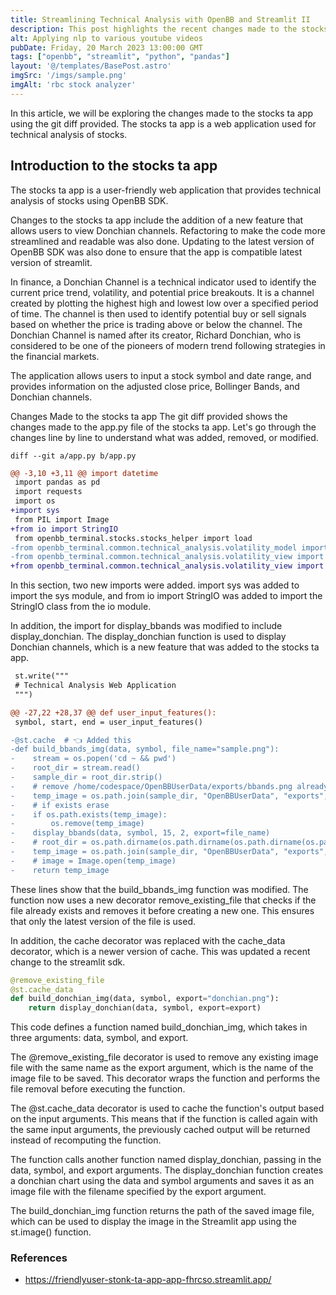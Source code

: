 ```yaml
---
title: Streamlining Technical Analysis with OpenBB and Streamlit II
description: This post highlights the recent changes made to the stocks ta app, which provides users with an easy-to-use interface for conducting technical analysis on financial data. The article explains how the addition of the Donchian channel indicator and the cache_data decorator, along with other updates, have improved the app's functionality and user experience. Readers will learn how these changes enable users to quickly generate and view technical analysis graphs and export them for further analysis.
alt: Applying nlp to various youtube videos
pubDate: Friday, 20 March 2023 13:00:00 GMT
tags: ["openbb", "streamlit", "python", "pandas"]
layout: '@/templates/BasePost.astro'
imgSrc: '/imgs/sample.png'
imgAlt: 'rbc stock analyzer'
---
```


In this article, we will be exploring the changes made to the stocks ta app using the git diff provided. The stocks ta app is a web application used for technical analysis of stocks.

## Introduction to the stocks ta app
The stocks ta app is a user-friendly web application that provides technical analysis of stocks using OpenBB SDK. 

Changes to the stocks ta app include the addition of a new feature that allows users to view Donchian channels. Refactoring to make the code more streamlined and readable was also done. Updating to the latest version of OpenBB SDK was also done to ensure that the app is compatible latest version of streamlit.

In finance, a Donchian Channel is a technical indicator used to identify the current price trend, volatility, and potential price breakouts. It is a channel created by plotting the highest high and lowest low over a specified period of time. The channel is then used to identify potential buy or sell signals based on whether the price is trading above or below the channel. The Donchian Channel is named after its creator, Richard Donchian, who is considered to be one of the pioneers of modern trend following strategies in the financial markets.


The application allows users to input a stock symbol and date range, and provides information on the adjusted close price, Bollinger Bands, and Donchian channels.

Changes Made to the stocks ta app
The git diff provided shows the changes made to the app.py file of the stocks ta app. Let's go through the changes line by line to understand what was added, removed, or modified.
```
diff --git a/app.py b/app.py
```

```diff
@@ -3,10 +3,11 @@ import datetime
 import pandas as pd
 import requests
 import os
+import sys
 from PIL import Image
+from io import StringIO
 from openbb_terminal.stocks.stocks_helper import load
-from openbb_terminal.common.technical_analysis.volatility_model import bbands
-from openbb_terminal.common.technical_analysis.volatility_view import display_bbands
+from openbb_terminal.common.technical_analysis.volatility_view import display_bbands, display_donchian
```

In this section, two new imports were added. import sys was added to import the sys module, and from io import StringIO was added to import the StringIO class from the io module.

In addition, the import for display_bbands was modified to include display_donchian. The display_donchian function is used to display Donchian channels, which is a new feature that was added to the stocks ta app.

```diff
 st.write("""
 # Technical Analysis Web Application
 """)

@@ -27,22 +28,37 @@ def user_input_features():
 symbol, start, end = user_input_features()
```

```diff
-@st.cache  # 👈 Added this
-def build_bbands_img(data, symbol, file_name="sample.png"):
-    stream = os.popen('cd ~ && pwd')
-    root_dir = stream.read()
-    sample_dir = root_dir.strip()
-    # remove /home/codespace/OpenBBUserData/exports/bbands.png already
-    temp_image = os.path.join(sample_dir, "OpenBBUserData", "exports", file_name)
-    # if exists erase
-    if os.path.exists(temp_image):
-        os.remove(temp_image)
-    display_bbands(data, symbol, 15, 2, export=file_name)
-    # root_dir = os.path.dirname(os.path.dirname(os.path.dirname(os.path.abspath(__file__))))
-    temp_image = os.path.join(sample_dir, "OpenBBUserData", "exports", file_name)
-    # image = Image.open(temp_image)
-    return temp_image
```

These lines show that the build_bbands_img function was modified. The function now uses a new decorator remove_existing_file that checks if the file already exists and removes it before creating a new one. This ensures that only the latest version of the file is used.

In addition, the cache decorator was replaced with the cache_data decorator, which is a newer version of cache. This was updated a recent change to the streamlit sdk.

```python
@remove_existing_file
@st.cache_data
def build_donchian_img(data, symbol, export="donchian.png"):
    return display_donchian(data, symbol, export=export)

```

This code defines a function named build_donchian_img, which takes in three arguments: data, symbol, and export.

The @remove_existing_file decorator is used to remove any existing image file with the same name as the export argument, which is the name of the image file to be saved. This decorator wraps the function and performs the file removal before executing the function.

The @st.cache_data decorator is used to cache the function's output based on the input arguments. This means that if the function is called again with the same input arguments, the previously cached output will be returned instead of recomputing the function.

The function calls another function named display_donchian, passing in the data, symbol, and export arguments. The display_donchian function creates a donchian chart using the data and symbol arguments and saves it as an image file with the filename specified by the export argument.

The build_donchian_img function returns the path of the saved image file, which can be used to display the image in the Streamlit app using the st.image() function.

### References
- https://friendlyuser-stonk-ta-app-app-fhrcso.streamlit.app/
